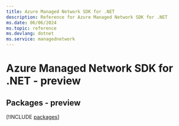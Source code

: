 ```yaml
---
title: Azure Managed Network SDK for .NET
description: Reference for Azure Managed Network SDK for .NET
ms.date: 06/06/2024
ms.topic: reference
ms.devlang: dotnet
ms.service: managednetwork
---
```

# Azure Managed Network SDK for .NET - preview
## Packages - preview
[!INCLUDE [packages](managed-network-index.md)]